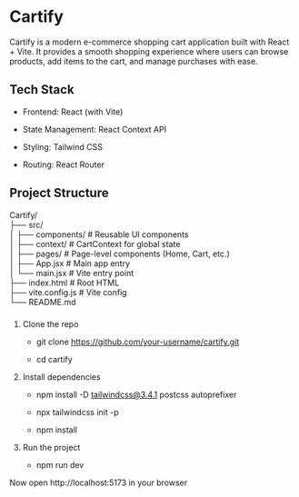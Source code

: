 # Cartify

Cartify is a modern e-commerce shopping cart application built with React + Vite. It provides a smooth shopping experience where users can browse products, add items to the cart, and manage purchases with ease.  

## Tech Stack

- Frontend: React (with Vite)  

- State Management: React Context API  

- Styling: Tailwind CSS  

- Routing: React Router  


## Project Structure

 Cartify/  
 ├── src/  
 │   ├── components/      # Reusable UI components  
 │   ├── context/         # CartContext for global state  
 │   ├── pages/           # Page-level components (Home, Cart, etc.)  
 │   ├── App.jsx          # Main app entry  
 │   └── main.jsx         # Vite entry point  
 ├── index.html           # Root HTML  
 ├── vite.config.js       # Vite config  
 └── README.md  

###

1. Clone the repo  

    -  git clone https://github.com/your-username/cartify.git  

    -  cd cartify  

2. Install dependencies  

    - npm install -D tailwindcss@3.4.1 postcss autoprefixer  

    - npx tailwindcss init -p  

    - npm install  

3. Run the project  

    - npm run dev  

 Now open http://localhost:5173  in your browser  